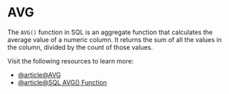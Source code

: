 # AVG

The `AVG()` function in SQL is an aggregate function that calculates the average value of a numeric column. It returns the sum of all the values in the column, divided by the count of those values.

Visit the following resources to learn more:

- [@article@AVG](https://www.sqlshack.com/sql-avg-function-introduction-and-examples/)
- [@article@SQL AVG() Function](https://www.w3schools.com/sql/sql_avg.asp)